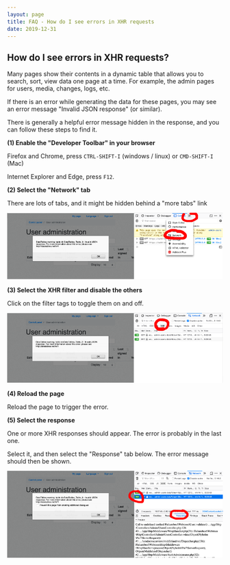 ```yaml
---
layout: page
title: FAQ - How do I see errors in XHR requests
date: 2019-12-31
---
```


## How do I see errors in XHR requests?

Many pages show their contents in a dynamic table that allows you
to search, sort, view data one page at a time.  For example, the
admin pages for users, media, changes, logs, etc.

If there is an error while generating the data for these pages,
you may see an error message "Invalid JSON response" (or similar).

There is generally a helpful error message hidden in the response,
and you can follow these steps to find it.

**(1) Enable the "Developer Toolbar" in your browser**

Firefox and Chrome, press `CTRL-SHIFT-I` (windows / linux) or `CMD-SHIFT-I` (Mac)

Internet Explorer and Edge, press `F12`.

**(2) Select the "Network" tab**

There are lots of tabs, and it might be hidden behind a "more tabs" link

![Screenshot](/faq/xhr-1.png)

**(3) Select the XHR filter and disable the others**

Click on the filter tags to toggle them on and off.

![Screenshot](/faq/xhr-2.png)

**(4) Reload the page**

Reload the page to trigger the error.

**(5) Select the response**

One or more XHR responses should appear.
The error is probably in the last one.

Select it, and then select the "Response" tab below.
The error message should then be shown.

![Screenshot](/faq/xhr-3.png)
